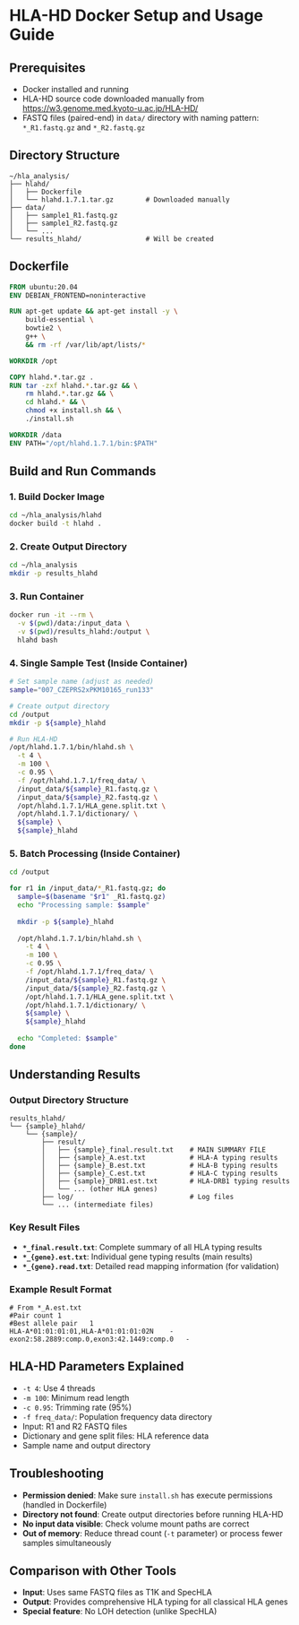 # HLA-HD Docker Setup and Usage Guide

## Prerequisites
- Docker installed and running
- HLA-HD source code downloaded manually from https://w3.genome.med.kyoto-u.ac.jp/HLA-HD/
- FASTQ files (paired-end) in `data/` directory with naming pattern: `*_R1.fastq.gz` and `*_R2.fastq.gz`

## Directory Structure
```
~/hla_analysis/
├── hlahd/
│   ├── Dockerfile
│   └── hlahd.1.7.1.tar.gz        # Downloaded manually
├── data/
│   ├── sample1_R1.fastq.gz
│   ├── sample1_R2.fastq.gz
│   └── ...
└── results_hlahd/                # Will be created
```

## Dockerfile
```dockerfile
FROM ubuntu:20.04
ENV DEBIAN_FRONTEND=noninteractive

RUN apt-get update && apt-get install -y \
    build-essential \
    bowtie2 \
    g++ \
    && rm -rf /var/lib/apt/lists/*

WORKDIR /opt

COPY hlahd.*.tar.gz .
RUN tar -zxf hlahd.*.tar.gz && \
    rm hlahd.*.tar.gz && \
    cd hlahd.* && \
    chmod +x install.sh && \
    ./install.sh

WORKDIR /data
ENV PATH="/opt/hlahd.1.7.1/bin:$PATH"
```

## Build and Run Commands

### 1. Build Docker Image
```bash
cd ~/hla_analysis/hlahd
docker build -t hlahd .
```

### 2. Create Output Directory
```bash
cd ~/hla_analysis
mkdir -p results_hlahd
```

### 3. Run Container
```bash
docker run -it --rm \
  -v $(pwd)/data:/input_data \
  -v $(pwd)/results_hlahd:/output \
  hlahd bash
```

### 4. Single Sample Test (Inside Container)
```bash
# Set sample name (adjust as needed)
sample="007_CZEPRS2xPKM10165_run133"

# Create output directory
cd /output
mkdir -p ${sample}_hlahd

# Run HLA-HD
/opt/hlahd.1.7.1/bin/hlahd.sh \
  -t 4 \
  -m 100 \
  -c 0.95 \
  -f /opt/hlahd.1.7.1/freq_data/ \
  /input_data/${sample}_R1.fastq.gz \
  /input_data/${sample}_R2.fastq.gz \
  /opt/hlahd.1.7.1/HLA_gene.split.txt \
  /opt/hlahd.1.7.1/dictionary/ \
  ${sample} \
  ${sample}_hlahd
```

### 5. Batch Processing (Inside Container)
```bash
cd /output

for r1 in /input_data/*_R1.fastq.gz; do
  sample=$(basename "$r1" _R1.fastq.gz)
  echo "Processing sample: $sample"
  
  mkdir -p ${sample}_hlahd
  
  /opt/hlahd.1.7.1/bin/hlahd.sh \
    -t 4 \
    -m 100 \
    -c 0.95 \
    -f /opt/hlahd.1.7.1/freq_data/ \
    /input_data/${sample}_R1.fastq.gz \
    /input_data/${sample}_R2.fastq.gz \
    /opt/hlahd.1.7.1/HLA_gene.split.txt \
    /opt/hlahd.1.7.1/dictionary/ \
    ${sample} \
    ${sample}_hlahd
    
  echo "Completed: $sample"
done
```

## Understanding Results

### Output Directory Structure
```
results_hlahd/
└── {sample}_hlahd/
    └── {sample}/
        ├── result/
        │   ├── {sample}_final.result.txt    # MAIN SUMMARY FILE
        │   ├── {sample}_A.est.txt           # HLA-A typing results
        │   ├── {sample}_B.est.txt           # HLA-B typing results
        │   ├── {sample}_C.est.txt           # HLA-C typing results
        │   ├── {sample}_DRB1.est.txt        # HLA-DRB1 typing results
        │   └── ... (other HLA genes)
        ├── log/                             # Log files
        └── ... (intermediate files)
```

### Key Result Files
- **`*_final.result.txt`**: Complete summary of all HLA typing results
- **`*_{gene}.est.txt`**: Individual gene typing results (main results)
- **`*_{gene}.read.txt`**: Detailed read mapping information (for validation)

### Example Result Format
```
# From *_A.est.txt
#Pair count	1
#Best allele pair	1
HLA-A*01:01:01:01,HLA-A*01:01:01:02N	-	exon2:58.2889:comp.0,exon3:42.1449:comp.0	-
```

## HLA-HD Parameters Explained
- `-t 4`: Use 4 threads
- `-m 100`: Minimum read length
- `-c 0.95`: Trimming rate (95%)
- `-f freq_data/`: Population frequency data directory
- Input: R1 and R2 FASTQ files
- Dictionary and gene split files: HLA reference data
- Sample name and output directory

## Troubleshooting
- **Permission denied**: Make sure `install.sh` has execute permissions (handled in Dockerfile)
- **Directory not found**: Create output directories before running HLA-HD
- **No input data visible**: Check volume mount paths are correct
- **Out of memory**: Reduce thread count (`-t` parameter) or process fewer samples simultaneously

## Comparison with Other Tools
- **Input**: Uses same FASTQ files as T1K and SpecHLA
- **Output**: Provides comprehensive HLA typing for all classical HLA genes
- **Special feature**: No LOH detection (unlike SpecHLA)
